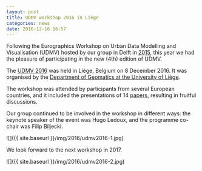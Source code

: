 ```yaml
---
layout: post
title: UDMV workshop 2016 in Liège
categories: news
date: 2016-12-16 16:57
---
```


Following the Eurographics Workshop on Urban Data Modelling and Visualisation (UDMV) hosted by our group in Delft in [2015](https://3d.bk.tudelft.nl/events/udmv2015/), this year we had the pleasure of participating in the new (4th) edition of UDMV.

The [UDMV 2016](http://events.ulg.ac.be/udmv2016) was held in Liège, Belgium on 8 December 2016.
It was organised by the [Department of Geomatics at the University of Liège](http://www.geo.ulg.ac.be/cms/index.php?page=presentation_unit_fr).

The workshop was attended by participants from several European countries, and it included the presentations of 14 [papers](http://diglib.eg.org/handle/10.2312/2631130), resulting in fruitful discussions.

Our group continued to be involved in the workshop in different ways: the keynote speaker of the event was Hugo Ledoux, and the programme co-chair was Filip Biljecki.<br />

![]({{ site.baseurl }}/img/2016/udmv2016-1.jpg)<br />

We look forward to the next workshop in 2017.<br />

![]({{ site.baseurl }}/img/2016/udmv2016-2.jpg)<br />